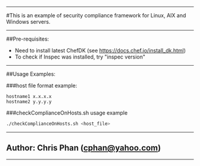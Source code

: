 -------------------

#This is an example of security compliance framework for Linux, AIX and Windows servers.

-------------------

##Pre-requisites:
* Need to install latest ChefDK (see https://docs.chef.io/install_dk.html)
* To check if Inspec was installed, try "inspec version"

-------------------

##Usage Examples:

###host file format example:

```text
hostname1 x.x.x.x
hostname2 y.y.y.y
```

###checkComplianceOnHosts.sh usage example

```bash
./checkComplianceOnHosts.sh <host_file>
```
-------------------

## Author: Chris Phan  ([cphan@yahoo.com](mailto:cphan@yahoo.com))

-------------------
